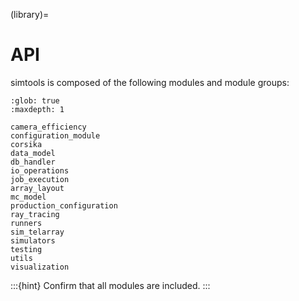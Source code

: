 (library)=

# API

simtools is composed of the following modules and module groups:

```{toctree}
:glob: true
:maxdepth: 1

camera_efficiency
configuration_module
corsika
data_model
db_handler
io_operations
job_execution
array_layout
mc_model
production_configuration
ray_tracing
runners
sim_telarray
simulators
testing
utils
visualization
```

:::{hint}
Confirm that all modules are included.
:::
